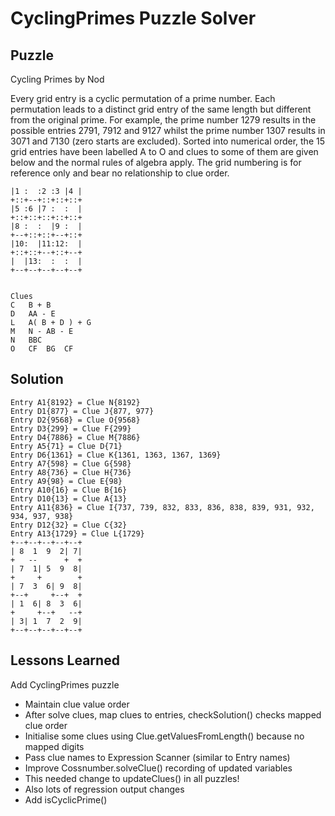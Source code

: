 # CyclingPrimes Puzzle Solver

## Puzzle

Cycling Primes by Nod

Every grid entry is a cyclic permutation of a prime number. Each permutation leads to a distinct grid entry of the same length but different from the original prime. For example, the prime number 1279 results in the possible entries 2791, 7912 and 9127 whilst the prime number 1307 results in 3071 and 7130 (zero starts are excluded). Sorted into numerical order, the 15 grid entries have been labelled A to O and clues to some of them are given below  and the normal rules of algebra apply. The grid numbering is for reference only and bear no relationship to clue order.

```+--+--+--+--+--+
|1 :  :2 :3 |4 |
+::+--+::+::+::+
|5 :6 |7 :  :  |
+::+::+::+::+::+
|8 :  :  |9 :  |
+--+::+::+--+::+
|10:  |11:12:  |
+::+::+--+::+--+
|  |13:  :  :  |
+--+--+--+--+--+


Clues
C	B + B
D	AA - E
L	A( B + D ) + G
M	N - AB - E
N	BBC
O	CF	BG	CF
```

## Solution

```Mapping
Entry A1{8192} = Clue N{8192}
Entry D1{877} = Clue J{877, 977}
Entry D2{9568} = Clue O{9568}
Entry D3{299} = Clue F{299}
Entry D4{7886} = Clue M{7886}
Entry A5{71} = Clue D{71}
Entry D6{1361} = Clue K{1361, 1363, 1367, 1369}
Entry A7{598} = Clue G{598}
Entry A8{736} = Clue H{736}
Entry A9{98} = Clue E{98}
Entry A10{16} = Clue B{16}
Entry D10{13} = Clue A{13}
Entry A11{836} = Clue I{737, 739, 832, 833, 836, 838, 839, 931, 932, 934, 937, 938}
Entry D12{32} = Clue C{32}
Entry A13{1729} = Clue L{1729}
+--+--+--+--+--+
| 8  1  9  2| 7|
+   --      +  +
| 7  1| 5  9  8|
+     +        +
| 7  3  6| 9  8|
+--+     +--+  +
| 1  6| 8  3  6|
+     +--+   --+
| 3| 1  7  2  9|
+--+--+--+--+--+

```

## Lessons Learned

Add CyclingPrimes puzzle
- Maintain clue value order
- After solve clues, map clues to entries, checkSolution() checks mapped clue order
- Initialise some clues using Clue.getValuesFromLength() because no mapped digits
- Pass clue names to Expression Scanner (similar to Entry names)
- Improve Cossnumber.solveClue() recording of updated variables
- This needed change to updateClues() in all puzzles!
- Also lots of regression output changes
- Add isCyclicPrime()
